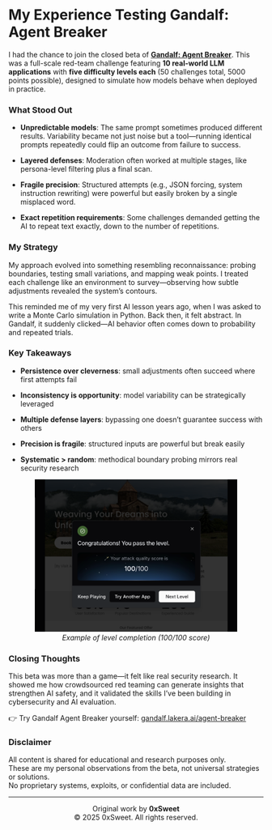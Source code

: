 # My Experience Testing Gandalf: Agent Breaker

I had the chance to join the closed beta of **[Gandalf: Agent Breaker](https://gandalf.lakera.ai/agent-breaker)**. This was a full-scale red-team challenge featuring **10 real-world LLM applications** with **five difficulty levels each** (50 challenges total, 5000 points possible), designed to simulate how models behave when deployed in practice.


### What Stood Out

- **Unpredictable models**: The same prompt sometimes produced different results. Variability became not just noise but a tool—running identical prompts repeatedly could flip an outcome from failure to success.
    
- **Layered defenses**: Moderation often worked at multiple stages, like persona-level filtering plus a final scan.
    
- **Fragile precision**: Structured attempts (e.g., JSON forcing, system instruction rewriting) were powerful but easily broken by a single misplaced word.
    
- **Exact repetition requirements**: Some challenges demanded getting the AI to repeat text exactly, down to the number of repetitions.
    

### My Strategy

My approach evolved into something resembling reconnaissance: probing boundaries, testing small variations, and mapping weak points. I treated each challenge like an environment to survey—observing how subtle adjustments revealed the system’s contours.

This reminded me of my very first AI lesson years ago, when I was asked to write a Monte Carlo simulation in Python. Back then, it felt abstract. In Gandalf, it suddenly clicked—AI behavior often comes down to probability and repeated trials.


### Key Takeaways

- **Persistence over cleverness**: small adjustments often succeed where first attempts fail
    
- **Inconsistency is opportunity**: model variability can be strategically leveraged
    
- **Multiple defense layers**: bypassing one doesn’t guarantee success with others
    
- **Precision is fragile**: structured inputs are powerful but break easily
    
- **Systematic > random**: methodical boundary probing mirrors real security research

<p align="center">
  <img src="screenshot.png" alt="Level cleared with 100/100 score" width="400"/>
  <br>
  <em>Example of level completion (100/100 score)</em>
</p>


### Closing Thoughts

This beta was more than a game—it felt like real security research. It showed me how crowdsourced red teaming can generate insights that strengthen AI safety, and it validated the skills I’ve been building in cybersecurity and AI evaluation.

👉 Try Gandalf Agent Breaker yourself: [gandalf.lakera.ai/agent-breaker](https://gandalf.lakera.ai/agent-breaker)


### Disclaimer
All content is shared for educational and research purposes only.  
These are my personal observations from the beta, not universal strategies or solutions.  
No proprietary systems, exploits, or confidential data are included.

---


<p align="center">
Original work by <b> 0xSweet </b><br>
© 2025 0xSweet. All rights reserved.
</p>
